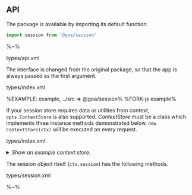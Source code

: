 ## API

The package is available by importing its default function:

```js
import session from '@goa/session'
```

%~%

<typedef>types/api.xml</typedef>

The interface is changed from the original package, so that the app is always passed as the first argument.

<typedef name="KoaSessionConfig">types/index.xml</typedef>

%EXAMPLE: example, ../src => @goa/session%
%FORK-js example%

If your session store requires data or utilities from context, `opts.ContextStore` is also supported. _ContextStore_ must be a class which implements three instance methods demonstrated below. `new ContextStore(ctx)` will be executed on every request.

<typedef narrow flatten slimFunctions name="ContextStore">types/index.xml</typedef>

<details>
<summary><em>Show an example context store.</em>
</summary>

%EXAMPLE: test/context/ContextStore%
</details>

The session object itself (`ctx.session`) has the following methods.

<typedef narrow flatten slimFunctions>types/session.xml</typedef>

%~%